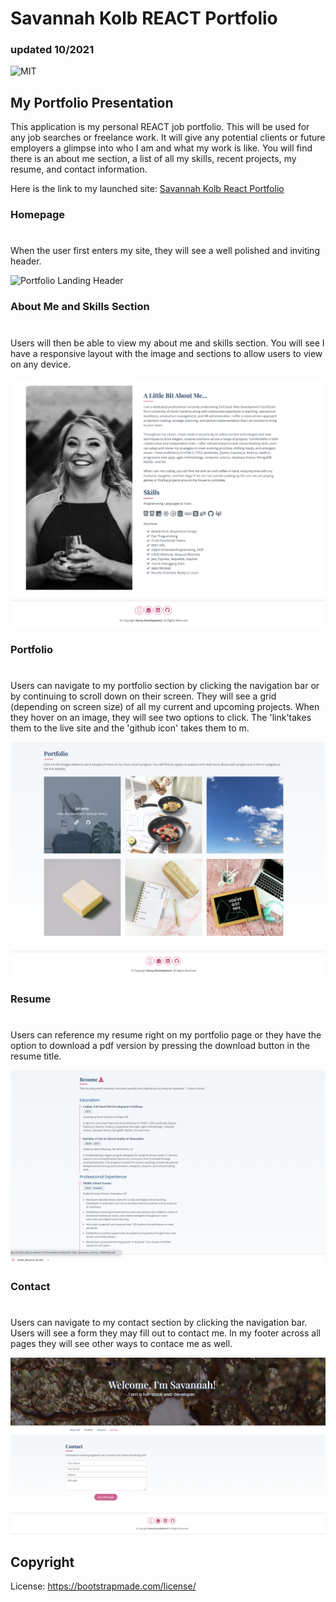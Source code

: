 # Savannah Kolb REACT Portfolio
### updated 10/2021

![MIT](https://img.shields.io/badge/license-MIT-brightgreen)

## My Portfolio Presentation

This application is my personal REACT job portfolio. This will be used for any job searches or freelance work. It will give any potential clients or future employers a glimpse into who I am and what my work is like. You will find there is an about me section, a list of all my skills, recent projects, my resume, and contact information. 

Here is the link to my launched site: [Savannah Kolb React Portfolio](https://snk923.github.io/React-Portfolio/)

### Homepage
#

When the user first enters my site, they will see a well polished and inviting header.

![Portfolio Landing Header ](src/img/readMe/homepage.jpg)

### About Me and Skills Section
#

Users will then be able to view my about me and skills section. You will see I have a responsive layout with the image and sections to allow users to view on any device. 

![About Me and Skills ](src/img/readMe/about.jpg)

### Portfolio
#

Users can navigate to my portfolio section by clicking the navigation bar or by continuing to scroll down on their screen. They will see a grid (depending on screen size) of all my current and upcoming projects. When they hover on an image, they will see two options to click. The 'link'takes them to the live site and the 'github icon' takes them to m. 

![Main Portfolio Page](src/img/readMe/portfolio.jpg)


### Resume 
#

Users can reference my resume right on my portfolio page or they have the option to download a pdf version by pressing the download button in the resume title.

![Resume](src/img/readMe/resume.jpg)

### Contact 
#

Users can navigate to my contact section by clicking the navigation bar. Users will see a form they may fill out to contact me. In my footer across all pages they will see other ways to contace me as well. 

![Contact](src/img/readMe/contact.jpg)

## Copyright
License: https://bootstrapmade.com/license/